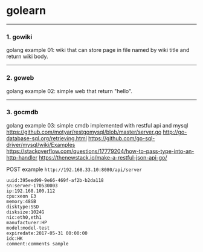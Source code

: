 # golearn

---

### 1. gowiki
golang example 01: wiki that can store page in file named by wiki title and return wiki body.

---

### 2. goweb
golang example 02: simple web that return "hello".

---

### 3. gocmdb
golang example 03: simple cmdb implemented with restful api and mysql
https://github.com/motyar/restgomysql/blob/master/server.go
http://go-database-sql.org/retrieving.html
https://github.com/go-sql-driver/mysql/wiki/Examples
https://stackoverflow.com/questions/17779204/how-to-pass-type-into-an-http-handler
https://thenewstack.io/make-a-restful-json-api-go/

POST example `http://192.168.33.10:8080/api/server`
```
uuid:395eed99-9e66-469f-af2b-b2da118
sn:server-170530003
ip:192.168.100.112
cpu:xeon E3
memory:48GB
disktype:SSD
disksize:1024G
nic:eth0,eth1
manufacturer:HP
model:model-test
expiredate:2017-05-31 00:00:00
idc:HK
comment:comments sample
```
